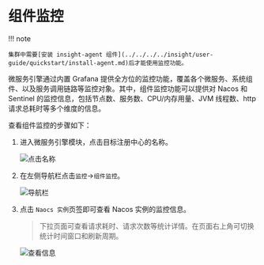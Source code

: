 # 组件监控

!!! note

    集群中需要[安装 insight-agent 组件](../../../../insight/user-guide/quickstart/install-agent.md)后才能使用监控功能。


微服务引擎通过内置 Grafana 提供全方位的监控功能，覆盖各个微服务、系统组件、以及服务调用链路等监控对象。其中，组件监控功能可以提供对 Nacos 和 Sentinel 的监控信息，包括节点数、服务数、CPU/内存用量、JVM 线程数、http 请求总耗时等多个维度的信息。

查看组件监控的步骤如下：

1. 进入微服务引擎模块，点击目标注册中心的名称。

    ![点击名称](https://community-github.cn-sh2.ufileos.com/daocloud-docs-images/docs/skoala/registry/managed/monitor/imgs/monitor01.png)

2. 在左侧导航栏点击`监控`->`组件监控`。

    ![导航栏](https://community-github.cn-sh2.ufileos.com/daocloud-docs-images/docs/skoala/registry/managed/monitor/imgs/monitor02.png)

3. 点击 `Naocs 实例`页签即可查看 Nacos 实例的监控信息。

    > 下拉页面可查看请求耗时、请求次数等统计详情。在页面右上角可切换统计时间窗口和刷新周期。

    ![查看信息](https://community-github.cn-sh2.ufileos.com/daocloud-docs-images/docs/skoala/registry/managed/monitor/imgs/monitor03.png)

